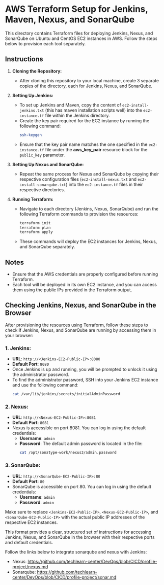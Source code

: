 # AWS Terraform Setup for Jenkins, Maven, Nexus, and SonarQube

This directory contains Terraform files for deploying Jenkins, Nexus, and SonarQube on Ubuntu and CentOS EC2 instances in AWS. Follow the steps below to provision each tool separately.

## Instructions

1. **Cloning the Repository:**
   - After cloning this repository to your local machine, create 3 separate copies of the directory, each for Jenkins, Nexus, and SonarQube.

2. **Setting Up Jenkins:**
   - To set up Jenkins and Maven, copy the content of `ec2-install-jenkins.txt` (this has maven installation scripts well) into the `ec2-instance.tf` file within the Jenkins directory.
   - Create the key pair required for the EC2 instance by running the following command:
     ```bash
     ssh-keygen
     ```
   - Ensure that the key pair name matches the one specified in the `ec2-instance.tf` file under the **aws_key_pair** resource block for the `public_key` parameter.

3. **Setting Up Nexus and SonarQube:**
   - Repeat the same process for Nexus and SonarQube by copying their respective configuration files (`ec2-install-nexus.txt` and `ec2-install-sonarqube.txt`) into the `ec2-instance.tf` files in their respective directories.
   
4. **Running Terraform:**
   - Navigate to each directory (Jenkins, Nexus, SonarQube) and run the following Terraform commands to provision the resources:
     ```bash
     terraform init
     terraform plan
     terraform apply
     ```

   - These commands will deploy the EC2 instances for Jenkins, Nexus, and SonarQube separately.

## Notes
- Ensure that the AWS credentials are properly configured before running Terraform.
- Each tool will be deployed in its own EC2 instance, and you can access them using the public IPs provided in the Terraform output.






## Checking Jenkins, Nexus, and SonarQube in the Browser

After provisioning the resources using Terraform, follow these steps to check if Jenkins, Nexus, and SonarQube are running by accessing them in your browser:

### 1. Jenkins:
- **URL**: `http://<Jenkins-EC2-Public-IP>:8080`
- **Default Port**: `8080`
- Once Jenkins is up and running, you will be prompted to unlock it using the administrator password.
- To find the administrator password, SSH into your Jenkins EC2 instance and use the following command:
  ```bash
  cat /var/lib/jenkins/secrets/initialAdminPassword
  ```

### 2. Nexus:
- **URL**: `http://<Nexus-EC2-Public-IP>:8081`
- **Default Port**: `8081`
- Nexus is accessible on port 8081. You can log in using the default credentials:
  - **Username**: `admin`
  - **Password**: The default admin password is located in the file:
    ```bash
    cat /opt/sonatype-work/nexus3/admin.password
    ```

### 3. SonarQube:
- **URL**: `http://<SonarQube-EC2-Public-IP>:80`
- **Default Port**: `80`
- SonarQube is accessible on port 80. You can log in using the default credentials:
  - **Username**: `admin`
  - **Password**: `admin`
  
Make sure to replace `<Jenkins-EC2-Public-IP>`, `<Nexus-EC2-Public-IP>`, and `<SonarQube-EC2-Public-IP>` with the actual public IP addresses of the respective EC2 instances.


This format provides a clear, structured set of instructions for accessing Jenkins, Nexus, and SonarQube in the browser with their respective ports and default credentials.


Follow the links below to integrate sonarqube and nexus with Jenkins:
- Nexus: https://github.com/techlearn-center/DevOps/blob/CICD/profile-project/nexus.md
- Sonarqube:  https://github.com/techlearn-center/DevOps/blob/CICD/profile-project/sonar.md



